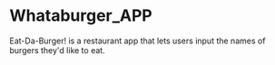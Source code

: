 # Whataburger_APP
Eat-Da-Burger! is a restaurant app that lets users input the names of burgers they'd like to eat.
